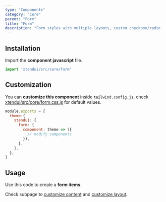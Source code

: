 ```yaml
---
type: "Components"
category: "Core"
parent: "Form"
title: "Form"
description: "Form styles with multiple layouts, custom checkbox/radio, javascript validation, and more."
---
```


## Installation

Import the **component javascript** file.

```jsx
import 'xtendui/src/core/form'
```

## Customization

You can **customize this component** inside `tailwind.config.js`, check [xtendui/src/core/form.css.js](https://github.com/minimit/xtendui/blob/master/src/core/form.css.js) for default values.

```jsx
module.exports = {
  theme:{
    xtendui: {
      form: {
        component: theme => ({
          // modify components
        }),
      },
    },
  },
}
```

## Usage

Use this code to create a **form items**.

<demo>
  <demovanilla src="vanilla/components/core/form/usage">
  </demovanilla>
</demo>

Check subpage to [customize content](/components/core/form/content) and [customize layout](/components/core/form/layout).
